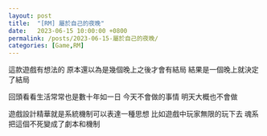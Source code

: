 ```yaml
---
layout: post
title:  "[RM] 屬於自己的夜晚"
date:   2023-06-15 10:00:00 +0800
permalink: /posts/2023-06-15-屬於自己的夜晚/
categories: [Game,RM]
---
```


這款遊戲有想法的 原本還以為是幾個晚上之後才會有結局
結果是一個晚上就決定了結局

回頭看看生活常常也是數十年如一日 今天不會做的事情 明天大概也不會做

遊戲設計精華就是系統機制可以表達一種思想 比如遊戲中玩家無限的玩下去 魂系把這個不死變成了劇本和機制